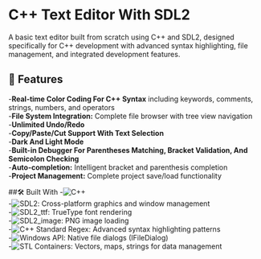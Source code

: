 # C++ Text Editor With SDL2
A basic text editor built from scratch using C++ and SDL2, designed specifically for C++ development with advanced syntax highlighting, file management, and integrated development features.

## 🚀 Features
-**Real-time Color Coding For C++ Syntax** including keywords, comments, strings, numbers, and operators  
-**File System Integration:** Complete file browser with tree view navigation  
-**Unlimited Undo/Redo**  
-**Copy/Paste/Cut Support With Text Selection**  
-**Dark And Light Mode**  
-**Built-in Debugger For Parentheses Matching, Bracket Validation, And Semicolon Checking**  
-**Auto-completion:** Intelligent bracket and parenthesis completion  
-**Project Management:** Complete project save/load functionality  

##🛠️ Built With
-![C++](https://isocpp.org/)  
-![SDL2](https://www.libsdl.org/): Cross-platform graphics and window management  
-![SDL2_ttf](https://github.com/libsdl-org/SDL_ttf): TrueType font rendering  
-![SDL2_image](https://github.com/libsdl-org/SDL_image): PNG image loading  
-![C++ Standard Regex](https://en.cppreference.com/w/cpp/regex): Advanced syntax highlighting patterns  
-![Windows API](https://docs.microsoft.com/en-us/windows/win32/api/): Native file dialogs (IFileDialog)  
-![STL Containers](https://en.cppreference.com/w/cpp/container): Vectors, maps, strings for data management  
